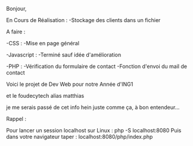 Bonjour,

En Cours de Réalisation :
    -Stockage des clients dans un fichier

A faire :

-CSS :
    -Mise en page général

-Javascript :
    -Terminé sauf idée d'amélioration
    
-PHP :
    -Vérification du formulaire de contact
    -Fonction d'envoi du mail de contact

Voici le projet de Dev Web pour notre Année d'ING1

et le foudecytech alias matthias

je me serais passé de cet info hein juste comme ça, à bon entendeur...


Rappel :

Pour lancer un session localhost sur Linux : php -S localhost:8080
Puis dans votre navigateur taper : localhost:8080/php/index.php